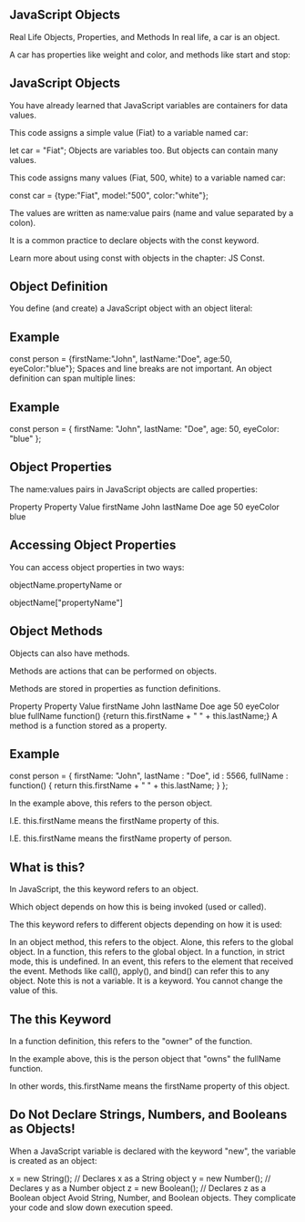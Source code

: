 ## JavaScript Objects

Real Life Objects, Properties, and Methods
In real life, a car is an object.

A car has properties like weight and color, and methods like start and stop:


## JavaScript Objects
You have already learned that JavaScript variables are containers for data values.

This code assigns a simple value (Fiat) to a variable named car:

let car = "Fiat";
Objects are variables too. But objects can contain many values.

This code assigns many values (Fiat, 500, white) to a variable named car:

const car = {type:"Fiat", model:"500", color:"white"};

The values are written as name:value pairs (name and value separated by a colon).

It is a common practice to declare objects with the const keyword.

Learn more about using const with objects in the chapter: JS Const.

## Object Definition
You define (and create) a JavaScript object with an object literal:

## Example
const person = {firstName:"John", lastName:"Doe", age:50, eyeColor:"blue"};
Spaces and line breaks are not important. An object definition can span multiple lines:

## Example
const person = {
  firstName: "John",
  lastName: "Doe",
  age: 50,
  eyeColor: "blue"
};

## Object Properties
The name:values pairs in JavaScript objects are called properties:

Property	Property Value
firstName	John
lastName	Doe
age	50
eyeColor	blue


## Accessing Object Properties
You can access object properties in two ways:

objectName.propertyName
or

objectName["propertyName"]


## Object Methods
Objects can also have methods.

Methods are actions that can be performed on objects.

Methods are stored in properties as function definitions.

Property	Property Value
firstName	John
lastName	Doe
age	50
eyeColor	blue
fullName	function() {return this.firstName + " " + this.lastName;}
A method is a function stored as a property.

## Example
const person = {
  firstName: "John",
  lastName : "Doe",
  id       : 5566,
  fullName : function() {
    return this.firstName + " " + this.lastName;
  }
};

In the example above, this refers to the person object.

I.E. this.firstName means the firstName property of this.

I.E. this.firstName means the firstName property of person.

## What is this?
In JavaScript, the this keyword refers to an object.

Which object depends on how this is being invoked (used or called).

The this keyword refers to different objects depending on how it is used:

In an object method, this refers to the object.
Alone, this refers to the global object.
In a function, this refers to the global object.
In a function, in strict mode, this is undefined.
In an event, this refers to the element that received the event.
Methods like call(), apply(), and bind() can refer this to any object.
Note
this is not a variable. It is a keyword. You cannot change the value of this.

## The this Keyword
In a function definition, this refers to the "owner" of the function.

In the example above, this is the person object that "owns" the fullName function.

In other words, this.firstName means the firstName property of this object.


## Do Not Declare Strings, Numbers, and Booleans as Objects!
When a JavaScript variable is declared with the keyword "new", the variable is created as an object:

x = new String();        // Declares x as a String object
y = new Number();        // Declares y as a Number object
z = new Boolean();       // Declares z as a Boolean object
Avoid String, Number, and Boolean objects. They complicate your code and slow down execution speed.

